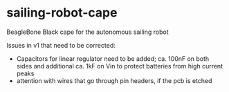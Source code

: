 sailing-robot-cape
==================

BeagleBone Black cape for the autonomous sailing robot

Issues in v1 that need to be corrected:
- Capacitors for linear regulator need to be added;
        ca. 100nF on both sides 
        and additional ca. 1kF on Vin 
        to protect batteries from high current peaks
- attention with wires that go through pin headers, if the pcb is etched
